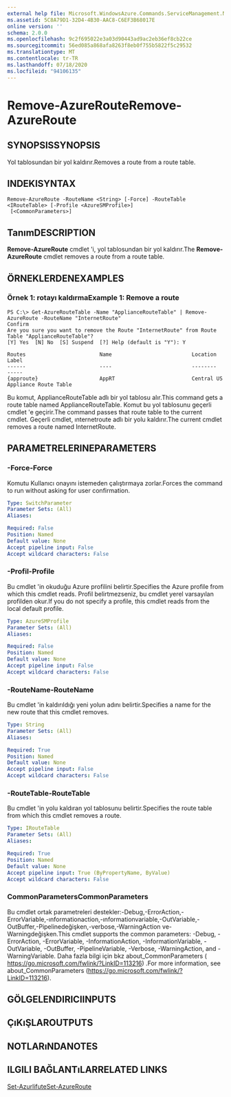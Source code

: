 ```yaml
---
external help file: Microsoft.WindowsAzure.Commands.ServiceManagement.Network.dll-Help.xml
ms.assetid: 5C8A79D1-32D4-4B30-AAC8-C6EF3B68017E
online version: ''
schema: 2.0.0
ms.openlocfilehash: 9c2f695022e3a03d90443ad9ac2eb36ef8cb22ce
ms.sourcegitcommit: 56ed085a868afa8263f8eb0f755b5822f5c29532
ms.translationtype: MT
ms.contentlocale: tr-TR
ms.lasthandoff: 07/18/2020
ms.locfileid: "94106135"
---
```

# <span data-ttu-id="a8a02-101">Remove-AzureRoute</span><span class="sxs-lookup"><span data-stu-id="a8a02-101">Remove-AzureRoute</span></span>

## <span data-ttu-id="a8a02-102">SYNOPSIS</span><span class="sxs-lookup"><span data-stu-id="a8a02-102">SYNOPSIS</span></span>
<span data-ttu-id="a8a02-103">Yol tablosundan bir yol kaldırır.</span><span class="sxs-lookup"><span data-stu-id="a8a02-103">Removes a route from a route table.</span></span>

## <span data-ttu-id="a8a02-104">INDEKI</span><span class="sxs-lookup"><span data-stu-id="a8a02-104">SYNTAX</span></span>

```
Remove-AzureRoute -RouteName <String> [-Force] -RouteTable <IRouteTable> [-Profile <AzureSMProfile>]
 [<CommonParameters>]
```

## <span data-ttu-id="a8a02-105">Tanım</span><span class="sxs-lookup"><span data-stu-id="a8a02-105">DESCRIPTION</span></span>
<span data-ttu-id="a8a02-106">**Remove-AzureRoute** cmdlet 'i, yol tablosundan bir yol kaldırır.</span><span class="sxs-lookup"><span data-stu-id="a8a02-106">The **Remove-AzureRoute** cmdlet removes a route from a route table.</span></span>

## <span data-ttu-id="a8a02-107">ÖRNEKLERDEN</span><span class="sxs-lookup"><span data-stu-id="a8a02-107">EXAMPLES</span></span>

### <span data-ttu-id="a8a02-108">Örnek 1: rotayı kaldırma</span><span class="sxs-lookup"><span data-stu-id="a8a02-108">Example 1: Remove a route</span></span>
```
PS C:\> Get-AzureRouteTable -Name "ApplianceRouteTable" | Remove-AzureRoute -RouteName "InternetRoute"
Confirm
Are you sure you want to remove the Route "InternetRoute" from Route Table "ApplianceRouteTable"?
[Y] Yes  [N] No  [S] Suspend  [?] Help (default is "Y"): Y

Routes                        Name                          Location                      Label
------                        ----                          --------                      -----
{approute}                    AppRT                         Central US                    Appliance Route Table
```

<span data-ttu-id="a8a02-109">Bu komut, ApplianceRouteTable adlı bir yol tablosu alır.</span><span class="sxs-lookup"><span data-stu-id="a8a02-109">This command gets a route table named ApplianceRouteTable.</span></span>
<span data-ttu-id="a8a02-110">Komut bu yol tablosunu geçerli cmdlet 'e geçirir.</span><span class="sxs-lookup"><span data-stu-id="a8a02-110">The command passes that route table to the current cmdlet.</span></span>
<span data-ttu-id="a8a02-111">Geçerli cmdlet, ınternetroute adlı bir yolu kaldırır.</span><span class="sxs-lookup"><span data-stu-id="a8a02-111">The current cmdlet removes a route named InternetRoute.</span></span>

## <span data-ttu-id="a8a02-112">PARAMETRELERINE</span><span class="sxs-lookup"><span data-stu-id="a8a02-112">PARAMETERS</span></span>

### <span data-ttu-id="a8a02-113">-Force</span><span class="sxs-lookup"><span data-stu-id="a8a02-113">-Force</span></span>
<span data-ttu-id="a8a02-114">Komutu Kullanıcı onayını istemeden çalıştırmaya zorlar.</span><span class="sxs-lookup"><span data-stu-id="a8a02-114">Forces the command to run without asking for user confirmation.</span></span>

```yaml
Type: SwitchParameter
Parameter Sets: (All)
Aliases: 

Required: False
Position: Named
Default value: None
Accept pipeline input: False
Accept wildcard characters: False
```

### <span data-ttu-id="a8a02-115">-Profil</span><span class="sxs-lookup"><span data-stu-id="a8a02-115">-Profile</span></span>
<span data-ttu-id="a8a02-116">Bu cmdlet 'in okuduğu Azure profilini belirtir.</span><span class="sxs-lookup"><span data-stu-id="a8a02-116">Specifies the Azure profile from which this cmdlet reads.</span></span> <span data-ttu-id="a8a02-117">Profil belirtmezseniz, bu cmdlet yerel varsayılan profilden okur.</span><span class="sxs-lookup"><span data-stu-id="a8a02-117">If you do not specify a profile, this cmdlet reads from the local default profile.</span></span>

```yaml
Type: AzureSMProfile
Parameter Sets: (All)
Aliases: 

Required: False
Position: Named
Default value: None
Accept pipeline input: False
Accept wildcard characters: False
```

### <span data-ttu-id="a8a02-118">-RouteName</span><span class="sxs-lookup"><span data-stu-id="a8a02-118">-RouteName</span></span>
<span data-ttu-id="a8a02-119">Bu cmdlet 'in kaldırıldığı yeni yolun adını belirtir.</span><span class="sxs-lookup"><span data-stu-id="a8a02-119">Specifies a name for the new route that this cmdlet removes.</span></span>

```yaml
Type: String
Parameter Sets: (All)
Aliases: 

Required: True
Position: Named
Default value: None
Accept pipeline input: False
Accept wildcard characters: False
```

### <span data-ttu-id="a8a02-120">-RouteTable</span><span class="sxs-lookup"><span data-stu-id="a8a02-120">-RouteTable</span></span>
<span data-ttu-id="a8a02-121">Bu cmdlet 'in yolu kaldıran yol tablosunu belirtir.</span><span class="sxs-lookup"><span data-stu-id="a8a02-121">Specifies the route table from which this cmdlet removes a route.</span></span>

```yaml
Type: IRouteTable
Parameter Sets: (All)
Aliases: 

Required: True
Position: Named
Default value: None
Accept pipeline input: True (ByPropertyName, ByValue)
Accept wildcard characters: False
```

### <span data-ttu-id="a8a02-122">CommonParameters</span><span class="sxs-lookup"><span data-stu-id="a8a02-122">CommonParameters</span></span>
<span data-ttu-id="a8a02-123">Bu cmdlet ortak parametreleri destekler:-Debug,-ErrorAction,-ErrorVariable,-ınformationaction,-ınformationvariable,-OutVariable,-OutBuffer,-Pipelinedeğişken,-verbose,-WarningAction ve-Warningdeğişken.</span><span class="sxs-lookup"><span data-stu-id="a8a02-123">This cmdlet supports the common parameters: -Debug, -ErrorAction, -ErrorVariable, -InformationAction, -InformationVariable, -OutVariable, -OutBuffer, -PipelineVariable, -Verbose, -WarningAction, and -WarningVariable.</span></span> <span data-ttu-id="a8a02-124">Daha fazla bilgi için bkz about_CommonParameters ( https://go.microsoft.com/fwlink/?LinkID=113216) .</span><span class="sxs-lookup"><span data-stu-id="a8a02-124">For more information, see about_CommonParameters (https://go.microsoft.com/fwlink/?LinkID=113216).</span></span>

## <span data-ttu-id="a8a02-125">GÖLGELENDIRICI</span><span class="sxs-lookup"><span data-stu-id="a8a02-125">INPUTS</span></span>

## <span data-ttu-id="a8a02-126">ÇıKıŞLAR</span><span class="sxs-lookup"><span data-stu-id="a8a02-126">OUTPUTS</span></span>

## <span data-ttu-id="a8a02-127">NOTLARıNDA</span><span class="sxs-lookup"><span data-stu-id="a8a02-127">NOTES</span></span>

## <span data-ttu-id="a8a02-128">ILGILI BAĞLANTıLAR</span><span class="sxs-lookup"><span data-stu-id="a8a02-128">RELATED LINKS</span></span>

[<span data-ttu-id="a8a02-129">Set-Azurlifute</span><span class="sxs-lookup"><span data-stu-id="a8a02-129">Set-AzureRoute</span></span>](./Set-AzureRoute.md)


